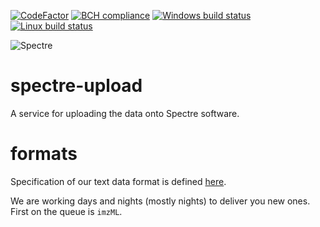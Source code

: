 [![CodeFactor](https://www.codefactor.io/repository/github/spectre-team/spectre-upload/badge)](https://www.codefactor.io/repository/github/spectre-team/spectre-upload)
[![BCH compliance](https://bettercodehub.com/edge/badge/spectre-team/spectre-upload?branch=master)](https://bettercodehub.com/)
[![Windows build status](https://ci.appveyor.com/api/projects/status/ic5kxf1eke0hclt2/branch/master?svg=true)](https://ci.appveyor.com/project/gmrukwa/spectre-upload/branch/master)
[![Linux build status](https://travis-ci.org/spectre-team/spectre-upload.svg?branch=master)](https://travis-ci.org/spectre-team/spectre-upload)

![Spectre](https://user-images.githubusercontent.com/1897842/31115297-0fe2c3aa-a822-11e7-90e6-92ceccf76137.jpg)

# spectre-upload

A service for uploading the data onto Spectre software.

# formats

Specification of our text data format is defined
[here](https://github.com/spectre-team/spectre/wiki/File-data-format).

We are working days and nights (mostly nights) to deliver you new ones. First
on the queue is `imzML`.
